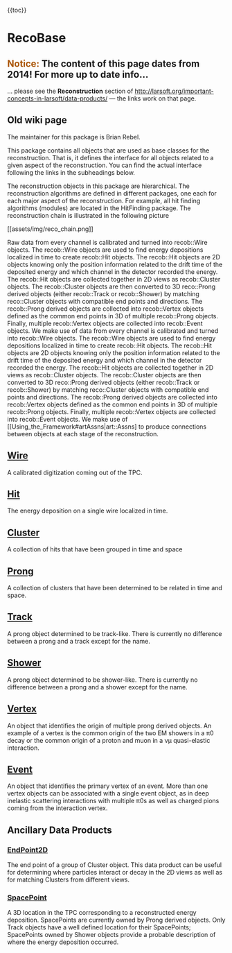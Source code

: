 {{toc}}

# RecoBase

## <span style="color:#aa5500;">Notice:</span> The content of this page dates from 2014! For more up to date info…

… please see the **Reconstruction** section of http://larsoft.org/important-concepts-in-larsoft/data-products/ — the links work on that page.

## Old wiki page

The maintainer for this package is Brian Rebel.

This package contains all objects that are used as base classes for the reconstruction. That is, it defines the interface for all objects related to a given aspect of the reconstruction. You can find the actual interface following the links in the subheadings below.

The reconstruction objects in this package are hierarchical. The reconstruction algorithms are defined in different packages, one each for each major aspect of the reconstruction. For example, all hit finding algorithms (modules) are located in the HitFinding package. The reconstruction chain is illustrated in the following picture

[[assets/img/reco_chain.png]]

Raw data from every channel is calibrated and turned into recob::Wire objects. The recob::Wire objects are used to find energy depositions localized in time to create recob::Hit objects. The recob::Hit objects are 2D objects knowing only the position information related to the drift time of the deposited energy and which channel in the detector recorded the energy. The recob::Hit objects are collected together in 2D views as recob::Cluster objects. The recob::Cluster objects are then converted to 3D reco::Prong derived objects (either recob::Track or recob::Shower) by matching reco::Cluster objects with compatible end points and directions. The recob::Prong derived objects are collected into recob::Vertex objects defined as the common end points in 3D of multiple recob::Prong objects. Finally, multiple recob::Vertex objects are collected into recob::Event objects. We make use of [](Using_the_Framework#artAssns) data from every channel is calibrated and turned into recob::Wire objects. The recob::Wire objects are used to find energy depositions localized in time to create recob::Hit objects. The recob::Hit objects are 2D objects knowing only the position information related to the drift time of the deposited energy and which channel in the detector recorded the energy. The recob::Hit objects are collected together in 2D views as recob::Cluster objects. The recob::Cluster objects are then converted to 3D reco::Prong derived objects (either recob::Track or recob::Shower) by matching reco::Cluster objects with compatible end points and directions. The recob::Prong derived objects are collected into recob::Vertex objects defined as the common end points in 3D of multiple recob::Prong objects. Finally, multiple recob::Vertex objects are collected into recob::Event objects. We make use of \[\[Using_the_Framework#artAssns\|art::Assns\] to produce connections between objects at each stage of the reconstruction.

## [Wire](https://cdcvs.fnal.gov/redmine/projects/larsoftsvn/repository/entry/trunk/RecoBase/Wire.h)

A calibrated digitization coming out of the TPC.

## [Hit](https://cdcvs.fnal.gov/redmine/projects/larsoftsvn/repository/entry/trunk/RecoBase/Hit.h)

The energy deposition on a single wire localized in time.

## [Cluster](https://cdcvs.fnal.gov/redmine/projects/larsoftsvn/repository/entry/trunk/RecoBase/Cluster.h)

A collection of hits that have been grouped in time and space

## [Prong](https://cdcvs.fnal.gov/redmine/projects/larsoftsvn/repository/entry/trunk/RecoBase/Prong.h)

A collection of clusters that have been determined to be related in time and space.

## [Track](https://cdcvs.fnal.gov/redmine/projects/larsoftsvn/repository/entry/trunk/RecoBase/Track.h)

A prong object determined to be track-like. There is currently no difference between a prong and a track except for the name.

## [Shower](https://cdcvs.fnal.gov/redmine/projects/larsoftsvn/repository/entry/trunk/RecoBase/Shower.h)

A prong object determined to be shower-like. There is currently no difference between a prong and a shower except for the name.

## [Vertex](https://cdcvs.fnal.gov/redmine/projects/larsoftsvn/repository/entry/trunk/RecoBase/Vertex.h)

An object that identifies the origin of multiple prong derived objects. An example of a vertex is the common origin of the two EM showers in a π0 decay or the common origin of a proton and muon in a νμ quasi-elastic interaction.

## [Event](https://cdcvs.fnal.gov/redmine/projects/larsoftsvn/repository/entry/trunk/RecoBase/Event.h)

An object that identifies the primary vertex of an event. More than one vertex objects can be associated with a single event object, as in deep inelastic scattering interactions with multiple π0s as well as charged pions coming from the interaction vertex.

## Ancillary Data Products

### [EndPoint2D](https://cdcvs.fnal.gov/redmine/projects/larsoftsvn/repository/entry/trunk/RecoBase/EndPoint2D.h)

The end point of a group of Cluster object. This data product can be useful for determining where particles interact or decay in the 2D views as well as for matching Clusters from different views.

### [SpacePoint](https://cdcvs.fnal.gov/redmine/projects/larsoftsvn/repository/entry/trunk/RecoBase/SpacePoint.h)

A 3D location in the TPC corresponding to a reconstructed energy deposition. SpacePoints are currently owned by Prong derived objects. Only Track objects have a well defined location for their SpacePoints; SpacePoints owned by Shower objects provide a probable description of where the energy deposition occurred.

